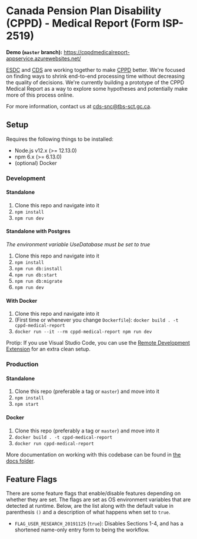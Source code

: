 # Canada Pension Plan Disability (CPPD) - Medical Report (Form ISP-2519)

**Demo (`master` branch):** https://cppdmedicalreport-appservice.azurewebsites.net/

[ESDC](https://www.canada.ca/en/employment-social-development.html) and [CDS](https://digital.canada.ca) are working together to make [CPPD](https://www.canada.ca/en/services/benefits/publicpensions/cpp/cpp-disability-benefit.html) better. We're focused on finding ways to shrink end-to-end processing time without decreasing the quality of decisions. We're currently building a prototype of the CPPD Medical Report as a way to explore some hypotheses and potentially make more of this process online.

For more information, contact us at [cds-snc@tbs-sct.gc.ca](mailto:cds-snc@tbs-sct.gc.ca).

## Setup

Requires the following things to be installed:

- Node.js v12.x (>= 12.13.0)
- npm 6.x (>= 6.13.0)
- (optional) Docker

### Development

#### Standalone

1. Clone this repo and navigate into it
1. `npm install`
1. `npm run dev`

#### Standalone with Postgres
*The environment variable UseDatabase must be set to true*

1. Clone this repo and navigate into it
1. `npm install`
1. `npm run db:install`
1. `npm run db:start`
1. `npm run db:migrate`
1. `npm run dev`

#### With Docker

1. Clone this repo and navigate into it
1. (First time or whenever you change `Dockerfile`): `docker build . -t cppd-medical-report`
1. `docker run --it --rm cppd-medical-report npm run dev`

Protip: If you use Visual Studio Code, you can use the [Remote Development Extension](https://code.visualstudio.com/blogs/2019/05/02/remote-development) for an extra clean setup.

### Production

#### Standalone

1. Clone this repo (preferable a tag or `master`) and move into it
1. `npm install`
1. `npm start`

#### Docker

1. Clone this repo (preferably a tag or `master`) and move into it
1. `docker build . -t cppd-medical-report`
1. `docker run cppd-medical-report`

More documentation on working with this codebase can be found in [the docs folder](docs).


## Feature Flags

There are some feature flags that enable/disable features depending on whether they are set. The flags are set as OS environment variables that are detected at runtime. Below, are the list along with the default value in parenthesis `()` and a description of what happens when set to `true`.

- `FLAG_USER_RESEARCH_20191125` (`true`): Disables Sections 1-4, and has a shortened name-only entry form to being the workflow.